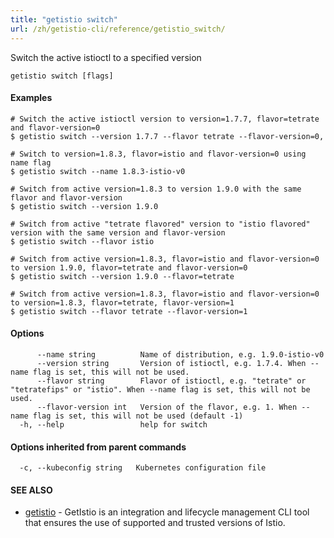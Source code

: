```yaml
---
title: "getistio switch"
url: /zh/getistio-cli/reference/getistio_switch/
---
```


Switch the active istioctl to a specified version

```
getistio switch [flags]
```

#### Examples

```
# Switch the active istioctl version to version=1.7.7, flavor=tetrate and flavor-version=0
$ getistio switch --version 1.7.7 --flavor tetrate --flavor-version=0, 

# Switch to version=1.8.3, flavor=istio and flavor-version=0 using name flag
$ getistio switch --name 1.8.3-istio-v0

# Switch from active version=1.8.3 to version 1.9.0 with the same flavor and flavor-version
$ getistio switch --version 1.9.0

# Switch from active "tetrate flavored" version to "istio flavored" version with the same version and flavor-version
$ getistio switch --flavor istio

# Switch from active version=1.8.3, flavor=istio and flavor-version=0 to version 1.9.0, flavor=tetrate and flavor-version=0
$ getistio switch --version 1.9.0 --flavor=tetrate

# Switch from active version=1.8.3, flavor=istio and flavor-version=0 to version=1.8.3, flavor=tetrate, flavor-version=1
$ getistio switch --flavor tetrate --flavor-version=1

```

#### Options

```
      --name string          Name of distribution, e.g. 1.9.0-istio-v0
      --version string       Version of istioctl, e.g. 1.7.4. When --name flag is set, this will not be used.
      --flavor string        Flavor of istioctl, e.g. "tetrate" or "tetratefips" or "istio". When --name flag is set, this will not be used.
      --flavor-version int   Version of the flavor, e.g. 1. When --name flag is set, this will not be used (default -1)
  -h, --help                 help for switch
```

#### Options inherited from parent commands

```
  -c, --kubeconfig string   Kubernetes configuration file
```

#### SEE ALSO

* [getistio](/zh/getistio-cli/reference/getistio/)	 - GetIstio is an integration and lifecycle management CLI tool that ensures the use of supported and trusted versions of Istio.

